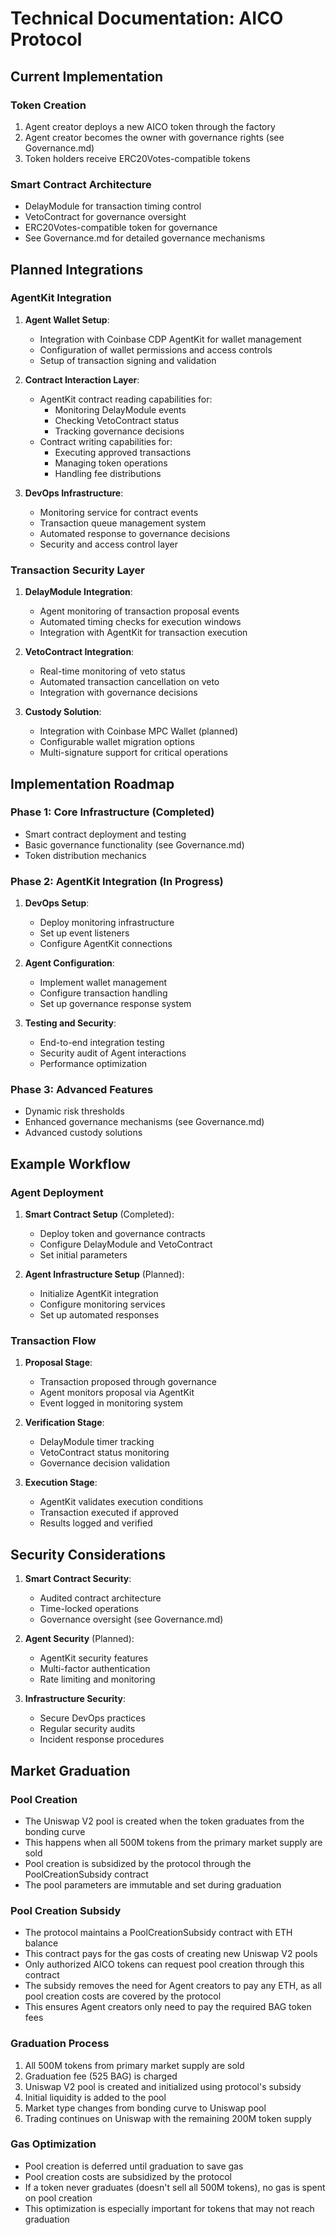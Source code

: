 # Technical Documentation: AICO Protocol

## Current Implementation

### Token Creation
1. Agent creator deploys a new AICO token through the factory
2. Agent creator becomes the owner with governance rights (see Governance.md)
3. Token holders receive ERC20Votes-compatible tokens

### Smart Contract Architecture
- DelayModule for transaction timing control
- VetoContract for governance oversight
- ERC20Votes-compatible token for governance
- See Governance.md for detailed governance mechanisms

## Planned Integrations

### AgentKit Integration
1. **Agent Wallet Setup**:
   - Integration with Coinbase CDP AgentKit for wallet management
   - Configuration of wallet permissions and access controls
   - Setup of transaction signing and validation

2. **Contract Interaction Layer**:
   - AgentKit contract reading capabilities for:
     - Monitoring DelayModule events
     - Checking VetoContract status
     - Tracking governance decisions
   - Contract writing capabilities for:
     - Executing approved transactions
     - Managing token operations
     - Handling fee distributions

3. **DevOps Infrastructure**:
   - Monitoring service for contract events
   - Transaction queue management system
   - Automated response to governance decisions
   - Security and access control layer

### Transaction Security Layer
1. **DelayModule Integration**:
   - Agent monitoring of transaction proposal events
   - Automated timing checks for execution windows
   - Integration with AgentKit for transaction execution

2. **VetoContract Integration**:
   - Real-time monitoring of veto status
   - Automated transaction cancellation on veto
   - Integration with governance decisions

3. **Custody Solution**:
   - Integration with Coinbase MPC Wallet (planned)
   - Configurable wallet migration options
   - Multi-signature support for critical operations

## Implementation Roadmap

### Phase 1: Core Infrastructure (Completed)
- Smart contract deployment and testing
- Basic governance functionality (see Governance.md)
- Token distribution mechanics

### Phase 2: AgentKit Integration (In Progress)
1. **DevOps Setup**:
   - Deploy monitoring infrastructure
   - Set up event listeners
   - Configure AgentKit connections

2. **Agent Configuration**:
   - Implement wallet management
   - Configure transaction handling
   - Set up governance response system

3. **Testing and Security**:
   - End-to-end integration testing
   - Security audit of Agent interactions
   - Performance optimization

### Phase 3: Advanced Features
- Dynamic risk thresholds
- Enhanced governance mechanisms (see Governance.md)
- Advanced custody solutions

## Example Workflow

### Agent Deployment

1. **Smart Contract Setup** (Completed):
   - Deploy token and governance contracts
   - Configure DelayModule and VetoContract
   - Set initial parameters

2. **Agent Infrastructure Setup** (Planned):
   - Initialize AgentKit integration
   - Configure monitoring services
   - Set up automated responses

### Transaction Flow

1. **Proposal Stage**:
   - Transaction proposed through governance
   - Agent monitors proposal via AgentKit
   - Event logged in monitoring system

2. **Verification Stage**:
   - DelayModule timer tracking
   - VetoContract status monitoring
   - Governance decision validation

3. **Execution Stage**:
   - AgentKit validates execution conditions
   - Transaction executed if approved
   - Results logged and verified

## Security Considerations

1. **Smart Contract Security**:
   - Audited contract architecture
   - Time-locked operations
   - Governance oversight (see Governance.md)

2. **Agent Security** (Planned):
   - AgentKit security features
   - Multi-factor authentication
   - Rate limiting and monitoring

3. **Infrastructure Security**:
   - Secure DevOps practices
   - Regular security audits
   - Incident response procedures

## Market Graduation

### Pool Creation
- The Uniswap V2 pool is created when the token graduates from the bonding curve
- This happens when all 500M tokens from the primary market supply are sold
- Pool creation is subsidized by the protocol through the PoolCreationSubsidy contract
- The pool parameters are immutable and set during graduation

### Pool Creation Subsidy
- The protocol maintains a PoolCreationSubsidy contract with ETH balance
- This contract pays for the gas costs of creating new Uniswap V2 pools
- Only authorized AICO tokens can request pool creation through this contract
- The subsidy removes the need for Agent creators to pay any ETH, as all pool creation costs are covered by the protocol
- This ensures Agent creators only need to pay the required BAG token fees

### Graduation Process
1. All 500M tokens from primary market supply are sold
2. Graduation fee (525 BAG) is charged
3. Uniswap V2 pool is created and initialized using protocol's subsidy
4. Initial liquidity is added to the pool
5. Market type changes from bonding curve to Uniswap pool
6. Trading continues on Uniswap with the remaining 200M token supply

### Gas Optimization
- Pool creation is deferred until graduation to save gas
- Pool creation costs are subsidized by the protocol
- If a token never graduates (doesn't sell all 500M tokens), no gas is spent on pool creation
- This optimization is especially important for tokens that may not reach graduation



